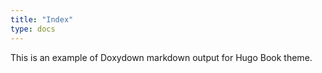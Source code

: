 ```yaml
---
title: "Index"
type: docs
---
```


This is an example of Doxydown markdown output for Hugo Book theme.
